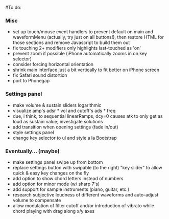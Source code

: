 #To do:

### Misc
* set up touch/mouse event handlers to prevent default on main and waveformMenu (actually, try just on all buttons!), then restore HTML for those sections and remove Javascript to build them out
* fix touching 2+ modifiers only highlights last-touched as 'on'
* prevent zoom if possible (iPhone automatically zooms in on key selector)
* consider forcing horizontal orientation
* shrink main interface just a bit vertically to fit better on iPhone screen
* fix Safari sound distortion
* port to Phonegap

### Settings panel
* make volume & sustain sliders logarithmic
* visualize amp's adsr * vol and cutoff's ads * freq
* due, i think, to sequential linearRamps, dcy=0 causes atk to only get as loud as sustain value; investigate solutions
* add transition when opening settings (fade in/out)
* style settings panel
* change key selector to ul and style a la Bootstrap

### Eventually... (maybe)
* make settings panel swipe up from bottom
* replace settings button with swipable (to the right) "key slider" to allow quick & easy key changes on the fly
* add option to show chord letters instead of numbers
* add option for minor mode (w/ sharp 7's)
* add support for sample instruments (piano, guitar, etc.)
* research subjective loudness of different waveforms and auto-adjust volume to compensate
* allow modulation of filter cutoff and/or introduction of vibrato while chord playing with drag along x/y axes